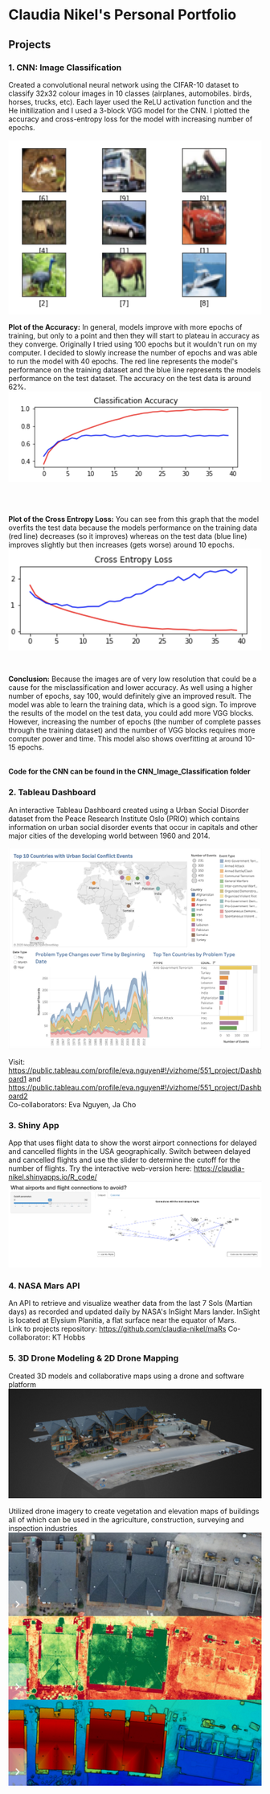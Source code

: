 # Claudia Nikel's Personal Portfolio

## Projects

### 1. CNN: Image Classification
Created a convolutional neural network using the CIFAR-10 dataset to classify 32x32 colour images in 10 classes (airplanes, automobiles. birds, horses, trucks, etc). Each layer used the ReLU activation function and the He initilization and I used a 3-block VGG model for the CNN. I plotted the accuracy and cross-entropy loss for the model with increasing number of epochs. <br/><br/>
![CNN_images_for_classification](images/CNN_images_for_classification.png)


**Plot of the Accuracy:** 
In general, models improve with more epochs of training, but only to a point and then they will start to plateau in accuracy as they converge. Originally I tried using 100 epochs but it wouldn't run on my computer. I decided to slowly increase the number of epochs and was able to run the model with 40 epochs. The red line represents the model's performance on the training dataset and the blue line represents the models performance on the test dataset. The accuracy on the test data is around 62%. <br/>
![CNN_classification_accuracy](images/CNN_classification_accuracy.png)

<br/><br/>

**Plot of the Cross Entropy Loss:**
You can see from this graph that the model overfits the test data because the models performance on the training data (red line) decreases (so it improves) whereas on the test data (blue line) improves slightly but then increases (gets worse) around 10 epochs. <br/>
![CNN_classification_loss](images/CNN_classification_loss.png)

<br/>

**Conclusion:**
Because the images are of very low resolution that could be a cause for the misclassification and lower accuracy. As well using a higher number of epochs, say 100, would definitely give an improved result. The model was able to learn the training data, which is a good sign. To improve the results of the model on the test data, you could add more VGG blocks. However, increasing the number of epochs (the number of complete passes through the training dataset) and the number of VGG blocks requires more computer power and time. This model also shows overfitting at around 10-15 epochs. <br/> <br/>

**Code for the CNN can be found in the CNN_Image_Classification folder**


### 2. Tableau Dashboard
An interactive Tableau Dashboard created using a Urban Social Disorder dataset from the Peace Research Institute Oslo (PRIO) which contains information on urban social disorder events that occur in capitals and other major cities of the developing world between 1960 and 2014. <br/>

![Tableau_dashboard](images/Tableau_dashboard.png)

Visit: https://public.tableau.com/profile/eva.nguyen#!/vizhome/551_project/Dashboard1 and https://public.tableau.com/profile/eva.nguyen#!/vizhome/551_project/Dashboard2<br/>
Co-collaborators: Eva Nguyen, Ja Cho

### 3. Shiny App
App that uses flight data to show the worst airport connections for delayed and cancelled flights in the USA geographically. Switch between delayed and cancelled flights and use the slider to determine the cutoff for the number of flights. Try the interactive web-version here: https://claudia-nikel.shinyapps.io/R_code/ <br/>
![ShinyApp](images/ShinyApp.png)

### 4. NASA Mars API
An API to retrieve and visualize weather data from the last 7 Sols (Martian days) as recorded and updated daily by NASA's InSight Mars lander. InSight is located at Elysium Planitia, a flat surface near the equator of Mars. 
<br/>
Link to projects repository: https://github.com/claudia-nikel/maRs
Co-collaborator: KT Hobbs

### 5. 3D Drone Modeling & 2D Drone Mapping
Created 3D models and collaborative maps using a drone and software platform
![3Dmodel](images/3Dmodel.png)

Utilized drone imagery to create vegetation and elevation maps of buildings all of which can be used in the agriculture, construction, surveying and inspection industries 
![2Dmaps](images/3Dmaps.jpeg)


